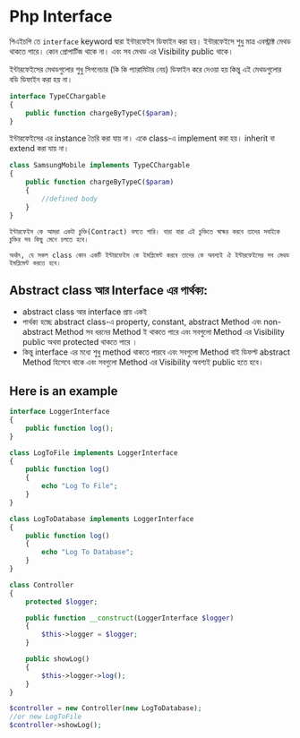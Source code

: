 # Php Interface

পিএইচপি তে `interface` keyword দ্বারা ইন্টারফেইস ডিফাইন করা হয়। ইন্টারফেইসে শুধু মাত্র এবস্ট্রাক্ট মেথড থাকতে পারে। কোন প্রোপার্টিজ থাকে না। এবং সব মেথড এর Visibility public থাকে।

ইন্টারফেইসের মেথডগুলোর শুধু সিগনেচার (কি কি প্যারামিটার নেয়) ডিফাইন করে দেওয়া হয় কিন্তু এই মেথডগুলোর বডি ডিফাইন করা হয় না।

```php
interface TypeCChargable
{
    public function chargeByTypeC($param);
}
```

ইন্টারফেইসের এর instance তৈরি করা যায় না। একে class-এ implement করা হয়। inherit বা extend করা যায় না।

```php
class SamsungMobile implements TypeCChargable
{
    public function chargeByTypeC($param)
    {
        //defined body
    }
}
```

`ইন্টারফেইস কে আমরা একটা চুক্তি(Contract) বলতে পারি। যারা যারা এই চুক্তিতে স্বাক্ষর করবে তাদের সবাইকে চুক্তির সব কিছু মেনে চলতে হবে।`

`অর্থাৎ, যে সকল class কোন একটি ইন্টারফেইস কে ইমপ্লিমেন্ট করবে তাদের কে অবশ্যই ঐ ইন্টারফেইসের সব মেথড ইমপ্লিমেন্ট করতে হবে।`

## Abstract class আর Interface এর পার্থক্য:

* abstract class আর interface প্রায় একই
* পার্থক্য হচ্ছে abstract class-এ property, constant, abstract Method এবং non-abstract Method সব ধরনের Method ই থাকতে পারে এবং সবগুলো Method এর Visibility public অথবা protected থাকতে পারে ।
* কিন্তু interface এর মধ্যে শুধু method থাকতে পারবে এবং সবগুলো Method বাই ডিফল্ট abstract Method হিসেবে থাকে এবং সবগুলো Method এর Visibility অবশ্যই public হতে হবে।

## Here is an example

```php
interface LoggerInterface
{
    public function log();
}
```

```php
class LogToFile implements LoggerInterface 
{
    public function log()
    {
        echo "Log To File";
    }
}

class LogToDatabase implements LoggerInterface 
{
    public function log()
    {
        echo "Log To Database";
    }
}
```

```php
class Controller 
{
    protected $logger;

    public function __construct(LoggerInterface $logger) 
    {
        $this->logger = $logger;
    }

    public showLog()
    {
        $this->logger->log();
    }
}

$controller = new Controller(new LogToDatabase); 
//or new LogToFile
$controller->showLog();
```

